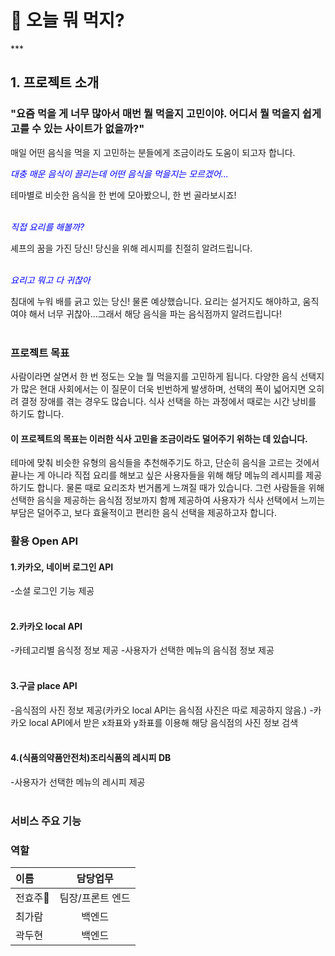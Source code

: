 # 🥘 오늘 뭐 먹지? 
***<br>
## 1. 프로젝트 소개
### "요즘 먹을 게 너무 많아서 매번 뭘 먹을지 고민이야. 어디서 뭘 먹을지 쉽게 고를 수 있는 사이트가 없을까?"


매일 어떤 음식을 먹을 지 고민하는 분들에게 조금이라도 도움이 되고자 합니다.


<span style="color: blue;">*대충 매운 음식이 끌리는데 어떤 음식을 먹을지는 모르겠어...*</span>

테마별로 비슷한 음식을 한 번에 모아봤으니, 한 번 골라보시죠!<br><br>


<span style="color: blue;">*직접 요리를 해볼까?*</span>

셰프의 꿈을 가진 당신! 당신을 위해 레시피를 친절히 알려드립니다.<br><br>


<span style="color: blue;">*요리고 뭐고 다 귀찮아*</span>

침대에 누워 배를 긁고 있는 당신! 물론 예상했습니다. 요리는 설거지도 해야하고, 움직여야 해서 너무 귀찮아...그래서 해당 음식을 파는 음식점까지 알려드립니다!<br><br>


### 프로젝트 목표
사람이라면 살면서 한 번 정도는 오늘 뭘 먹을지를 고민하게 됩니다. 다양한 음식 선택지가 많은 현대 사회에서는 이 질문이 더욱 빈번하게 발생하며, 선택의 폭이 넓어지면 오히려 결정 장애를 겪는 경우도 많습니다. 식사 선택을 하는 과정에서 때로는 시간 낭비를 하기도 합니다.
#### 이 프로젝트의 목표는 이러한 식사 고민을 조금이라도 덜어주기 위하는 데 있습니다.
테마에 맞춰 비슷한 유형의 음식들을 추천해주기도 하고, 단순히 음식을 고르는 것에서 끝나는 게 아니라 직접 요리를 해보고 싶은 사용자들을 위해 해당 메뉴의 레시피를 제공하기도 합니다.
물론 때로 요리조차 번거롭게 느껴질 때가 있습니다. 그런 사람들을 위해 선택한 음식을 제공하는 음식점 정보까지 함께 제공하여 사용자가 식사 선택에서 느끼는 부담은 덜어주고, 보다 효율적이고 편리한 음식 선택을 제공하고자 합니다.

### 활용 Open API
#### 1.카카오, 네이버 로그인 API

 -소셜 로그인 기능 제공<br><br>

#### 2.카카오 local API

 -카테고리별 음식정 정보 제공
 -사용자가 선택한 메뉴의 음식점 정보 제공<br><br>

#### 3.구글 place API

 -음식점의 사진 정보 제공(카카오 local API는 음식점 사진은 따로 제공하지 않음.)
 -카카오 local API에서 받은 x좌표와 y좌표를 이용해 해당 음식점의 사진 정보 검색<br><br>

#### 4.(식품의약품안전처)조리식품의 레시피 DB

 -사용자가 선택한 메뉴의 레시피 제공<br><br>

### 서비스 주요 기능
### 역할

| 이름   | 담당업무      | 
|:--------|:----------:|
| 전효주👑 | 팀장/프론트 엔드 | 
| 최가람 | 백엔드       | 
| 곽두현 | 백엔드       | 
